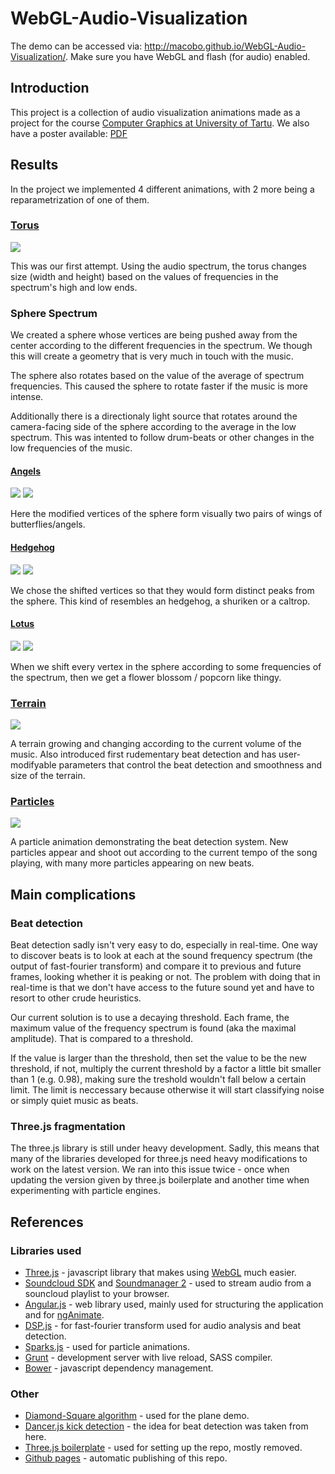 WebGL-Audio-Visualization
=========================

The demo can be accessed via: http://macobo.github.io/WebGL-Audio-Visualization/. Make sure you have WebGL and flash (for audio) enabled.

## Introduction

This project is a collection of audio visualization animations made as a project for the course [Computer Graphics at University of Tartu](https://courses.cs.ut.ee/2013/cg/Main/Projects). 
We also have a poster available: [PDF](http://macobo.github.io/WebGL-Audio-Visualization/doc/poster.pdf)

## Results

In the project we implemented 4 different animations, with 2 more being a reparametrization of one of them.

### [Torus](http://macobo.github.io/WebGL-Audio-Visualization/#/torus)

[![](http://macobo.github.io/WebGL-Audio-Visualization/doc/img/torus1_th.png)](http://macobo.github.io/WebGL-Audio-Visualization/doc/img/torus1l.png)

This was our first attempt. Using the audio spectrum, the torus changes size (width and height) based on the values of frequencies in the spectrum's high and low ends.

### Sphere Spectrum

We created a sphere whose vertices are being pushed away from the center according to the different frequencies in the spectrum. We though this will create a geometry that is very much in touch with the music.

The sphere also rotates based on the value of the average of spectrum frequencies. This caused the sphere to rotate faster if the music is more intense.

Additionally there is a directionaly light source that rotates around the camera-facing side of the sphere according to the average in the low spectrum. This was intented to follow drum-beats or other changes in the low frequencies of the music.

#### [Angels](http://macobo.github.io/WebGL-Audio-Visualization/#/angels)
[![](http://macobo.github.io/WebGL-Audio-Visualization/doc/img/angels1_th.png)](http://macobo.github.io/WebGL-Audio-Visualization/doc/img/angels1.png) [![](http://macobo.github.io/WebGL-Audio-Visualization/doc/img/angels2_th.png)](http://macobo.github.io/WebGL-Audio-Visualization/doc/img/angels2.png)

Here the modified vertices of the sphere form visually two pairs of wings of butterflies/angels.

#### [Hedgehog](http://macobo.github.io/WebGL-Audio-Visualization/#/hedgehog)
[![](http://macobo.github.io/WebGL-Audio-Visualization/doc/img/hedgehog1_th.png)](http://macobo.github.io/WebGL-Audio-Visualization/doc/img/hedgehog1.png) [![](http://macobo.github.io/WebGL-Audio-Visualization/doc/img/hedgehog2_th.png)](http://macobo.github.io/WebGL-Audio-Visualization/doc/img/hedgehog2.png)

We chose the shifted vertices so that they would form distinct peaks from the sphere. This kind of resembles an hedgehog, a shuriken or a caltrop.

#### [Lotus](http://macobo.github.io/WebGL-Audio-Visualization/#/lotus)
[![](http://macobo.github.io/WebGL-Audio-Visualization/doc/img/lotus1_th.png)](http://macobo.github.io/WebGL-Audio-Visualization/doc/img/lotus1.png)  [![](http://macobo.github.io/WebGL-Audio-Visualization/doc/img/lotus2_th.png)](http://macobo.github.io/WebGL-Audio-Visualization/doc/img/lotus2.png)

When we shift every vertex in the sphere according to some frequencies of the spectrum, then we get a flower blossom / popcorn like thingy.

### [Terrain](http://macobo.github.io/WebGL-Audio-Visualization/#/terrain)
[![](http://macobo.github.io/WebGL-Audio-Visualization/doc/img/terrain1_th.png)](http://macobo.github.io/WebGL-Audio-Visualization/doc/img/terrain1.png)

A terrain growing and changing according to the current volume of the music. Also introduced first rudementary beat detection and has user-modifyable parameters that control the beat detection and smoothness and size of the terrain.

### [Particles](http://macobo.github.io/WebGL-Audio-Visualization/#/particles)
[![](http://macobo.github.io/WebGL-Audio-Visualization/doc/img/particles1_th.png)](http://macobo.github.io/WebGL-Audio-Visualization/doc/img/particles1l.png)

A particle animation demonstrating the beat detection system. New particles appear and shoot out according to the current tempo of the song playing, with many more particles appearing on new beats.

## Main complications

### Beat detection

Beat detection sadly isn't very easy to do, especially in real-time. One way to discover beats is to look at each at the sound frequency spectrum (the output of fast-fourier transform) and compare it to previous and future frames, looking whether it is peaking or not. The problem with doing that in real-time is that we don't have access to the future sound yet and have to resort to other crude heuristics.

Our current solution is to use a decaying threshold. Each frame, the maximum value of the frequency spectrum is found (aka the maximal amplitude). That is compared to a threshold. 

If the value is larger than the threshold, then set the value to be the new threshold, if not, multiply the current threshold by a factor a little bit smaller than 1 (e.g. 0.98), making sure the treshold wouldn't fall below a certain limit. The limit is neccessary because otherwise it will start classifying noise or simply quiet music as beats.

### Three.js fragmentation

The three.js library is still under heavy development. Sadly, this means that many of the libraries developed for three.js need heavy modifications to work on the latest version. We ran into this issue twice - once when updating the version given by three.js boilerplate and another time when experimenting with particle engines.

## References

### Libraries used

* [Three.js](threejs.org) - javascript library that makes using [WebGL](http://en.wikipedia.org/wiki/WebGL) much easier.
* [Soundcloud SDK](http://developers.soundcloud.com/docs/api/sdks) and [Soundmanager 2](http://developers.soundcloud.com/docs/api/sdks) - used to stream audio from a souncloud playlist to your browser.
* [Angular.js](http://angularjs.com) - web library used, mainly used for structuring the application and for [ngAnimate](http://augus.github.io/ngAnimate/).
* [DSP.js](https://github.com/corbanbrook/dsp.js/) - for fast-fourier transform used for audio analysis and beat detection.
* [Sparks.js](https://github.com/zz85/sparks.js) - used for particle animations.
* [Grunt](http://gruntjs.com/) - development server with live reload, SASS compiler.
* [Bower](http://bower.io/) - javascript dependency management.

### Other

* [Diamond-Square algorithm](http://gameprogrammer.com/fractal.html#diamond) - used for the plane demo.
* [Dancer.js kick detection](https://github.com/jsantell/dancer.js/blob/master/src/kick.js) - the idea for beat detection was taken from here.
* [Three.js boilerplate](http://jeromeetienne.github.io/threejsboilerplatebuilder/) - used for setting up the repo, mostly removed.
* [Github pages](http://pages.github.com/) - automatic publishing of this repo.
